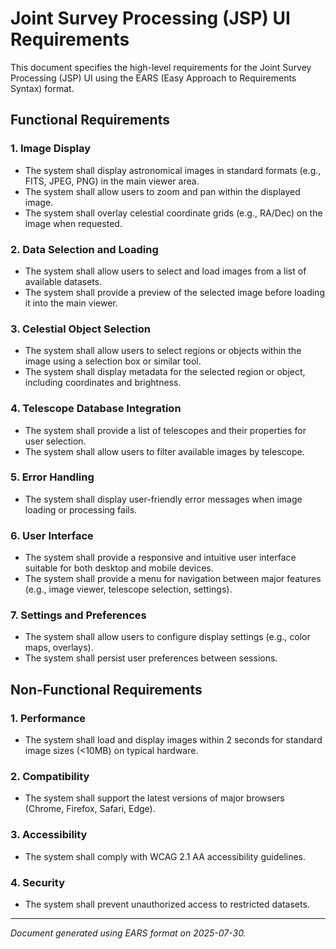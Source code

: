 # Joint Survey Processing (JSP) UI Requirements

This document specifies the high-level requirements for the Joint Survey Processing (JSP) UI using the EARS (Easy Approach to Requirements Syntax) format.

## Functional Requirements

### 1. Image Display

- The system shall display astronomical images in standard formats (e.g., FITS, JPEG, PNG) in the main viewer area.
- The system shall allow users to zoom and pan within the displayed image.
- The system shall overlay celestial coordinate grids (e.g., RA/Dec) on the image when requested.

### 2. Data Selection and Loading

- The system shall allow users to select and load images from a list of available datasets.
- The system shall provide a preview of the selected image before loading it into the main viewer.

### 3. Celestial Object Selection

- The system shall allow users to select regions or objects within the image using a selection box or similar tool.
- The system shall display metadata for the selected region or object, including coordinates and brightness.

### 4. Telescope Database Integration

- The system shall provide a list of telescopes and their properties for user selection.
- The system shall allow users to filter available images by telescope.

### 5. Error Handling

- The system shall display user-friendly error messages when image loading or processing fails.

### 6. User Interface

- The system shall provide a responsive and intuitive user interface suitable for both desktop and mobile devices.
- The system shall provide a menu for navigation between major features (e.g., image viewer, telescope selection, settings).

### 7. Settings and Preferences

- The system shall allow users to configure display settings (e.g., color maps, overlays).
- The system shall persist user preferences between sessions.

## Non-Functional Requirements

### 1. Performance

- The system shall load and display images within 2 seconds for standard image sizes (<10MB) on typical hardware.

### 2. Compatibility

- The system shall support the latest versions of major browsers (Chrome, Firefox, Safari, Edge).

### 3. Accessibility

- The system shall comply with WCAG 2.1 AA accessibility guidelines.

### 4. Security

- The system shall prevent unauthorized access to restricted datasets.

---

_Document generated using EARS format on 2025-07-30._
